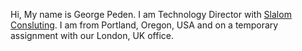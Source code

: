 Hi,
My name is George Peden. I am Technology Director with [Slalom Consluting](www.slalom.com).  I am from Portland, Oregon, USA and on a temporary assignment with our London, UK office.
